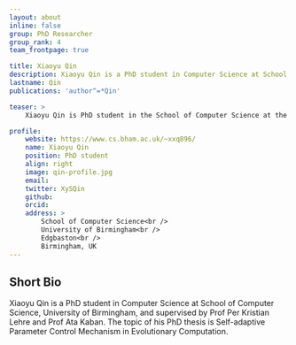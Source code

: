 ```yaml
---
layout: about
inline: false
group: PhD Researcher
group_rank: 4
team_frontpage: true

title: Xiaoyu Qin
description: Xiaoyu Qin is a PhD student in Computer Science at School of Computer Science, University of Birmingham, and supervised by Prof Per Kristian Lehre and Prof Ata Kaban. The topic of his PhD thesis is Self-adaptive Parameter Control Mechanism in Evolutionary Computation.
lastname: Qin
publications: 'author^=*Qin'

teaser: >
    Xiaoyu Qin is PhD student in the School of Computer Science at the University of Birmingham.

profile:
    website: https://www.cs.bham.ac.uk/~xxq896/
    name: Xiaoyu Qin
    position: PhD student
    align: right
    image: qin-profile.jpg
    email:
    twitter: XySQin
    github: 
    orcid: 
    address: >
        School of Computer Science<br />
        University of Birmingham<br />
        Edgbaston<br />
        Birmingham, UK
---
```


## Short Bio


Xiaoyu Qin is a PhD student in Computer Science at School of Computer Science, University of Birmingham, and supervised by Prof Per Kristian Lehre and Prof Ata Kaban. The topic of his PhD thesis is Self-adaptive Parameter Control Mechanism in Evolutionary Computation.
